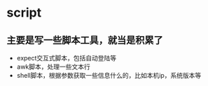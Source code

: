 # script

## 主要是写一些脚本工具，就当是积累了
* expect交互式脚本，包括自动登陆等
* awk脚本，处理一些文本行
* shell脚本，根据参数获取一些信息什么的，比如本机ip，系统版本等
